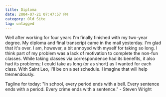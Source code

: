 ```yaml
---
title: Diploma
date: 2004-07-21 07:47:57 PM
category: Old Site
tag: untagged
---
```


Well after working for four years I'm finally finished with my two-year degree. My diploma and final transcript came in the mail yesterday. I'm glad that it's over. I am, however, a bit annoyed with myself for taking so long. I think part of my problem was a lack of motivation to complete the non-fun classes. While taking classes via correspondence had its benefits, it also had its problems; I could take as long (or as short) as I wanted for each class. With Saint Leo, I'll be on a set schedule. I imagine that will help tremendously.

Tagline for today: "In school, every period ends with a bell. Every sentence ends with a period. Every crime ends with a sentence." - Steven Wright
